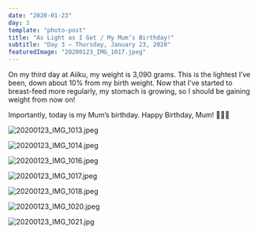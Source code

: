 ```yaml
---
date: "2020-01-23"
day: 3
template: "photo-post"
title: "As Light as I Get / My Mum’s Birthday!"
subtitle: "Day 3 – Thursday, January 23, 2020"
featuredImage: "20200123_IMG_1017.jpeg"
---
```


On my third day at Aiiku, my weight is 3,090 grams. This is the lightest I’ve been, down about 10% from my birth weight. Now that I’ve started to breast-feed more regularly, my stomach is growing, so I should be gaining weight from now on!

Importantly, today is my Mum’s birthday. Happy Birthday, Mum! 🎉🎉🎉

![20200123_IMG_1013.jpeg](20200123_IMG_1013.jpeg)

![20200123_IMG_1014.jpeg](20200123_IMG_1014.jpeg)

![20200123_IMG_1016.jpeg](20200123_IMG_1016.jpeg)

![20200123_IMG_1017.jpeg](20200123_IMG_1017.jpeg)

![20200123_IMG_1018.jpeg](20200123_IMG_1018.jpeg)

![20200123_IMG_1020.jpeg](20200123_IMG_1020.jpeg)

![20200123_IMG_1021.jpg](20200123_IMG_1021.jpg)
